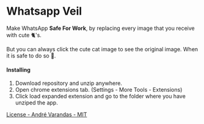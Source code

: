 # Whatsapp Veil
Make WhatsApp **Safe For Work**, by replacing every image that you receive with cute 🐈's.

But you can always click the cute cat image to see the original image. When it is safe to do so 👀.

#### Installing
1. Download repository and unzip anywhere.
2. Open chrome extensions tab. (Settings - More Tools - Extensions)
3. Click load expanded extension and go to the folder where you have unziped the app.

[License -  André Varandas - MIT](LICENSE)
